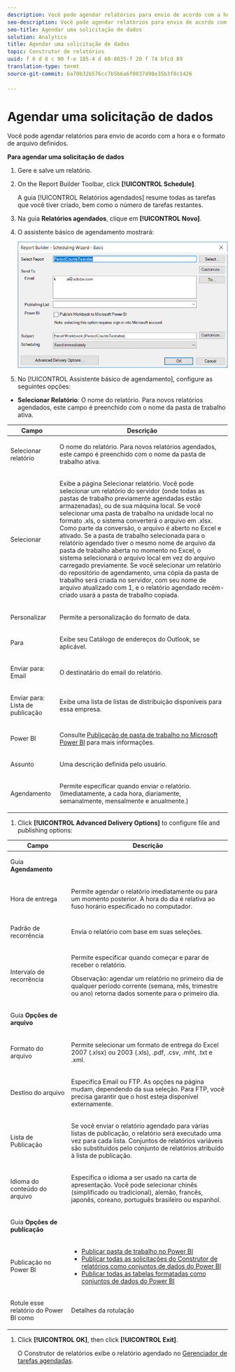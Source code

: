```yaml
---
description: Você pode agendar relatórios para envio de acordo com a hora e o formato de arquivo definidos.
seo-description: Você pode agendar relatórios para envio de acordo com a hora e o formato de arquivo definidos.
seo-title: Agendar uma solicitação de dados
solution: Analytics
title: Agendar uma solicitação de dados
topic: Construtor de relatórios
uuid: f 6 d 8 c 90 f-e 185-4 d 60-8035-f 20 f 74 bfcd 89
translation-type: tm+mt
source-git-commit: 6a70b32b576cc7b5b6a6f0037d98e35b3f8c1426

---
```



# Agendar uma solicitação de dados

Você pode agendar relatórios para envio de acordo com a hora e o formato de arquivo definidos.

**Para agendar uma solicitação de dados**

1. Gere e salve um relatório.
1. On the Report Builder Toolbar, click **[!UICONTROL Schedule]**.

   A guia [!UICONTROL Relatórios agendados] resume todas as tarefas que você tiver criado, bem como o número de tarefas restantes.
1. Na guia **Relatórios agendados**, clique em **[!UICONTROL Novo]**.
1. O assistente básico de agendamento mostrará:

   ![](assets/simple-schedule-wizard.png)

1. No [!UICONTROL Assistente básico de agendamento], configure as seguintes opções:

* **Selecionar Relatório**: O nome do relatório. Para novos relatórios agendados, este campo é preenchido com o nome da pasta de trabalho ativa.

<table id="table_6D5B1B832EB0451293F1902E2A1D1068"> 
 <thead> 
  <tr> 
   <th colname="col1" class="entry"> Campo </th> 
   <th colname="col2" class="entry"> Descrição </th> 
  </tr>
 </thead>
 <tbody> 
  <tr> 
   <td colname="col1"> <p>Selecionar relatório </p> </td> 
   <td colname="col2"> <p>O nome do relatório. Para novos relatórios agendados, este campo é preenchido com o nome da pasta de trabalho ativa. </p> </td> 
  </tr> 
  <tr> 
   <td colname="col1"> <p>Selecionar </p> </td> 
   <td colname="col2"> <p>Exibe a página <span class="wintitle">Selecionar relatório</span>. Você pode selecionar um relatório do servidor (onde todas as pastas de trabalho previamente agendadas estão armazenadas), ou de sua máquina local. Se você selecionar uma pasta de trabalho na unidade local no formato <span class="filepath">.xls</span>, o sistema converterá o arquivo em <span class="filepath">.xlsx</span>. Como parte da conversão, o arquivo é aberto no Excel e ativado. Se a pasta de trabalho selecionada para o relatório agendado tiver o mesmo nome de arquivo da pasta de trabalho aberta no momento no Excel, o sistema selecionará o arquivo local em vez do arquivo carregado previamente. Se você selecionar um relatório do repositório de agendamento, uma cópia da pasta de trabalho será criada no servidor, com seu nome de arquivo atualizado com 1, e o relatório agendado recém-criado usará a pasta de trabalho copiada. </p> </td> 
  </tr> 
  <tr> 
   <td colname="col1"> <p>Personalizar </p> </td> 
   <td colname="col2"> <p>Permite a personalização do formato de data. </p> </td> 
  </tr> 
  <tr> 
   <td colname="col1"> <p>Para </p> </td> 
   <td colname="col2"> <p>Exibe seu Catálogo de endereços do Outlook, se aplicável. </p> </td> 
  </tr> 
  <tr> 
   <td colname="col1"> <p>Enviar para: Email </p> </td> 
   <td colname="col2"> <p>O destinatário do email do relatório. </p> </td> 
  </tr> 
  <tr> 
   <td colname="col1"> <p>Enviar para: Lista de publicação </p> </td> 
   <td colname="col2"> <p>Exibe uma lista de listas de distribuição disponíveis para essa empresa. </p> </td> 
  </tr> 
  <tr> 
   <td colname="col1"> <p>Power BI </p> </td> 
   <td colname="col2"> <p>Consulte <a href="../../analyze/report-builder/c-publish-power-bi/integration-power-bi.md#section_BA137EA92A46483F83BB5C1C40FBA002" format="dita" scope="local">Publicação de pasta de trabalho no Microsoft Power BI</a> para mais informações. </p> </td> 
  </tr> 
  <tr> 
   <td colname="col1"> <p>Assunto </p> </td> 
   <td colname="col2"> <p>Uma descrição definida pelo usuário. </p> </td> 
  </tr> 
  <tr> 
   <td colname="col1"> <p>Agendamento </p> </td> 
   <td colname="col2"> <p> Permite especificar quando enviar o relatório. (Imediatamente, a cada hora, diariamente, semanalmente, mensalmente e anualmente.) </p> </td> 
  </tr> 
 </tbody> 
</table>

1. Click **[!UICONTROL Advanced Delivery Options]** to configure file and publishing options:

<table id="table_1BA8A5600DE94A33B83B096E69CE15F3"> 
 <thead> 
  <tr> 
   <th colname="col1" class="entry"> Campo </th> 
   <th colname="col2" class="entry"> Descrição </th> 
  </tr>
 </thead>
 <tbody> 
  <tr> 
   <td colname="col1"> <p>Guia <b>Agendamento</b> </p> </td> 
   <td colname="col2"> </td> 
  </tr> 
  <tr> 
   <td colname="col1"> <p>Hora de entrega </p> </td> 
   <td colname="col2"> <p>Permite agendar o relatório imediatamente ou para um momento posterior. A hora do dia é relativa ao fuso horário especificado no computador. </p> </td> 
  </tr> 
  <tr> 
   <td colname="col1"> <p>Padrão de recorrência </p> </td> 
   <td colname="col2"> <p>Envia o relatório com base em suas seleções. </p> </td> 
  </tr> 
  <tr> 
   <td colname="col1"> <p>Intervalo de recorrência </p> </td> 
   <td colname="col2"> <p>Permite especificar quando começar e parar de receber o relatório. </p> <p> <p>Observação: agendar um relatório no primeiro dia de qualquer período corrente (semana, mês, trimestre ou ano) retorna dados somente para o primeiro dia. </p> </p> </td> 
  </tr> 
  <tr> 
   <td colname="col1"> <p>Guia <b>Opções de arquivo</b> </p> </td> 
   <td colname="col2"> </td> 
  </tr> 
  <tr> 
   <td colname="col1"> <p>Formato do arquivo </p> </td> 
   <td colname="col2"> <p>Permite selecionar um formato de entrega do Excel 2007 (<span class="filepath">.xlsx</span>) ou 2003 (<span class="filepath">.xls</span>), <span class="filepath">.pdf</span>, <span class="filepath">.csv</span>, <span class="filepath">.mht</span>, <span class="filepath">.txt</span> e <span class="filepath">.xml</span>. </p> </td> 
  </tr> 
  <tr> 
   <td colname="col1"> <p> Destino do arquivo </p> </td> 
   <td colname="col2"> <p> Especifica Email ou FTP. As opções na página mudam, dependendo da sua seleção. Para FTP, você precisa garantir que o host esteja disponível externamente. </p> </td> 
  </tr> 
  <tr> 
   <td colname="col1"> <p>Lista de Publicação </p> </td> 
   <td colname="col2"> <p> Se você enviar o relatório agendado para várias listas de publicação, o relatório será executado uma vez para cada lista. Conjuntos de relatórios variáveis são substituídos pelo conjunto de relatórios atribuído à lista de publicação. </p> </td> 
  </tr> 
  <tr> 
   <td colname="col1"> <p>Idioma do conteúdo do arquivo </p> </td> 
   <td colname="col2"> <p>Especifica o idioma a ser usado na carta de apresentação. Você pode selecionar chinês (simplificado ou tradicional), alemão, francês, japonês, coreano, português brasileiro ou espanhol. </p> </td> 
  </tr> 
  <tr> 
   <td colname="col1"> <p>Guia <b>Opções de publicação</b> </p> </td> 
   <td colname="col2"> </td> 
  </tr> 
  <tr> 
   <td colname="col1"> <p>Publicação no Power BI </p> </td> 
   <td colname="col2"> 
    <ul id="ul_40697E4FB2CE4F34B857FBF153D6D6D5"> 
     <li id="li_023E4750814D415EBC899269C9EA5D46"><a href="../../analyze/report-builder/c-publish-power-bi/integration-power-bi.md#section_BA137EA92A46483F83BB5C1C40FBA002" format="dita" scope="local"> Publicar pasta de trabalho no Power BI</a> </li> 
     <li id="li_9B684BE22AF94ABC903405EE83951A80"><a href="../../analyze/report-builder/c-publish-power-bi/integration-power-bi.md#section_E48148793E794169B766C73995897B9F" format="dita" scope="local"> Publicar todas as solicitações do Construtor de relatórios como conjuntos de dados do Power BI</a> </li> 
     <li id="li_7B0BD285BC1749D1B2C65759CA97877B"><a href="../../analyze/report-builder/c-publish-power-bi/integration-power-bi.md#section_6F8422B90D3F4F7EB5D4C97BFFA807AD" format="dita" scope="local"> Publicar todas as tabelas formatadas como conjuntos de dados do Power BI</a> </li> 
    </ul> </td> 
  </tr> 
  <tr> 
   <td colname="col1"> <p>Rotule esse relatório do Power BI como </p> </td> 
   <td colname="col2"> <p>Detalhes da rotulação </p> </td> 
  </tr> 
 </tbody> 
</table>

1. Click **[!UICONTROL OK]**, then click **[!UICONTROL Exit]**.

   O Construtor de relatórios exibe o relatório agendado no [Gerenciador de tarefas agendadas](../../analyze/report-builder/r-arb-scheduled-reports.md#section_69306B8D833F4DF7BBFA53753B0E6C31).
